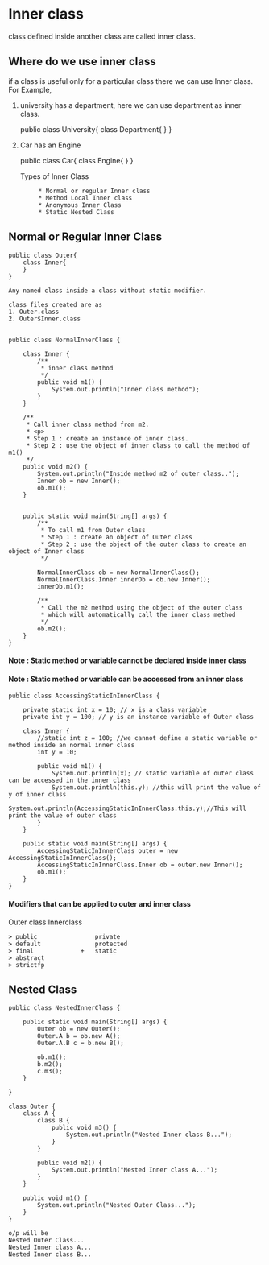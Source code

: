 # Inner class
class defined inside another class are called inner class.

## Where do we use inner class
if a class is useful only for a particular class there we can use Inner class.
For Example, 
1. university has a department, here we can use department as inner class.
    
    public class University{
        class Department{
        }
    }
    
2. Car has an Engine
    
    public class Car{
        class Engine{
        }
    }

    Types of Inner Class
            
            * Normal or regular Inner class
            * Method Local Inner class
            * Anonymous Inner Class
            * Static Nested Class
    
    
## Normal or Regular Inner Class
    
    public class Outer{
        class Inner{
        }
    }
    
    Any named class inside a class without static modifier.
    
    class files created are as 
    1. Outer.class
    2. Outer$Inner.class
    
    
    public class NormalInnerClass {
    
        class Inner {
            /**
             * inner class method
             */
            public void m1() {
                System.out.println("Inner class method");
            }
        }
    
        /**
         * Call inner class method from m2.
         * <p>
         * Step 1 : create an instance of inner class.
         * Step 2 : use the object of inner class to call the method of m1()
         */
        public void m2() {
            System.out.println("Inside method m2 of outer class..");
            Inner ob = new Inner();
            ob.m1();
        }
    
    
        public static void main(String[] args) {
            /**
             * To call m1 from Outer class
             * Step 1 : create an object of Outer class
             * Step 2 : use the object of the outer class to create an object of Inner class
             */
    
            NormalInnerClass ob = new NormalInnerClass();
            NormalInnerClass.Inner innerOb = ob.new Inner();
            innerOb.m1();
    
            /**
             * Call the m2 method using the object of the outer class
             * which will automatically call the inner class method
             */
            ob.m2();
        }
    }

#### Note : Static method or variable cannot be declared inside inner class
#### Note : Static method or variable can be accessed from an inner class
    
    public class AccessingStaticInInnerClass {
    
        private static int x = 10; // x is a class variable
        private int y = 100; // y is an instance variable of Outer class
    
        class Inner {
            //static int z = 100; //we cannot define a static variable or method inside an normal inner class
            int y = 10;
    
            public void m1() {
                System.out.println(x); // static variable of outer class can be accessed in the inner class
                System.out.println(this.y); //this will print the value of y of inner class
                System.out.println(AccessingStaticInInnerClass.this.y);//This will print the value of outer class
            }
        }
    
        public static void main(String[] args) {
            AccessingStaticInInnerClass outer = new AccessingStaticInInnerClass();
            AccessingStaticInInnerClass.Inner ob = outer.new Inner();
            ob.m1();
        }
    }
    
#### Modifiers that can be applied to outer and inner class

Outer class                 Innerclass 

    > public                private 
    > default               protected 
    > final             +   static
    > abstract
    > strictfp

## Nested Class

    public class NestedInnerClass {
    
        public static void main(String[] args) {
            Outer ob = new Outer();
            Outer.A b = ob.new A();
            Outer.A.B c = b.new B();
    
            ob.m1();
            b.m2();
            c.m3();
        }
    
    }
    
    class Outer {
        class A {
            class B {
                public void m3() {
                    System.out.println("Nested Inner class B...");
                }
            }
    
            public void m2() {
                System.out.println("Nested Inner class A...");
            }
        }
    
        public void m1() {
            System.out.println("Nested Outer Class...");
        }
    }
    
    o/p will be 
    Nested Outer Class...
    Nested Inner class A...
    Nested Inner class B...
